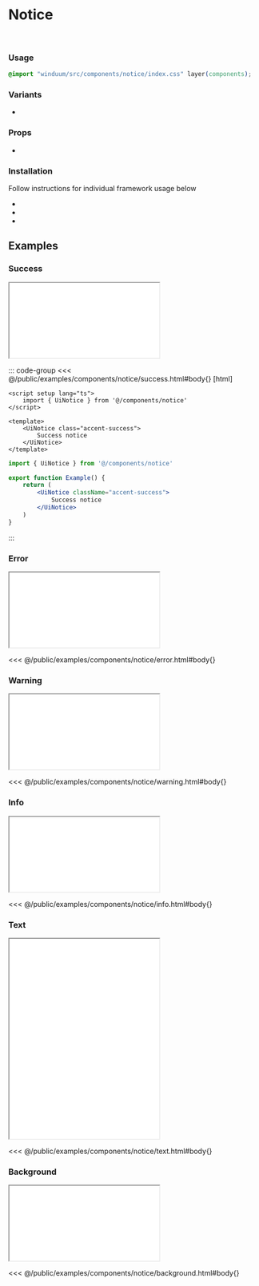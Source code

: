 # Notice
<br>
<ViewSourceGh href="https://github.com/winduum/winduum/blob/main/src/components/notice" />

### Usage

```css
@import "winduum/src/components/notice/index.css" layer(components);
```

### Variants
* <LinkGh name="default" path="components/notice" />

### Props
* <LinkGh name="default-props" path="components/notice" />

### Installation
Follow instructions for individual framework usage below

* <LinkGh name="winduum" url="https://github.com/winduum/winduum/blob/main/src/components/notice" />
* <LinkGh name="winduum-vue" url="https://github.com/winduum/winduum-vue/blob/main/src/components/notice" />
* <LinkGh name="winduum-react" url="https://github.com/winduum/winduum-react/blob/main/src/components/notice" />

## Examples

### Success

<iframe onload="this.style.visibility = 'visible';" src="/examples/components/notice/success.html"></iframe>

::: code-group
<<< @/public/examples/components/notice/success.html#body{} [html]
```vue
<script setup lang="ts">
    import { UiNotice } from '@/components/notice'
</script>

<template>
    <UiNotice class="accent-success">
        Success notice
    </UiNotice>
</template>
```
```jsx
import { UiNotice } from '@/components/notice'

export function Example() {
    return (
        <UiNotice className="accent-success">
            Success notice
        </UiNotice>
    )
}
```
:::

### Error

<iframe onload="this.style.visibility = 'visible';" src="/examples/components/notice/error.html"></iframe>

<<< @/public/examples/components/notice/error.html#body{}

### Warning

<iframe onload="this.style.visibility = 'visible';" src="/examples/components/notice/warning.html"></iframe>

<<< @/public/examples/components/notice/warning.html#body{}

### Info

<iframe onload="this.style.visibility = 'visible';" src="/examples/components/notice/info.html"></iframe>

<<< @/public/examples/components/notice/info.html#body{}

### Text

<iframe onload="this.style.visibility = 'visible';" src="/examples/components/notice/text.html" style="height: 25rem"></iframe>

<<< @/public/examples/components/notice/text.html#body{}

### Background

<iframe onload="this.style.visibility = 'visible';" src="/examples/components/notice/background.html"></iframe>

<<< @/public/examples/components/notice/background.html#body{}
